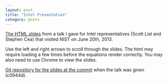 ```yaml
---
layout: post
title: "Intel Presentation"
category: posts
---
```


[The HTML slides](/html/intel.html) from a talk I gave for Intel representatives (Scott
List and Stephen Cea) that visited NIST on June 20th, 2013.

Use the left and right arrows to scroll through the slides. The html
may require loading a few times before the equations render
correctly. You may also need to use Chrome to view the slides.

[Git repository for the slides at the commit](https://github.com/wd15/intel/tree/c0944dc7853848927bf97ff0c5ae7285d1e1296d)
when the talk was given (c0944d).

